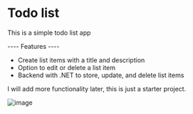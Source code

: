 # Todo list

This is a simple todo list app

---- Features ----
- Create list items with a title and description
- Option to edit or delete a list item
- Backend with .NET to store, update, and delete list items

I will add more functionality later, this is just a starter project.

![image](https://user-images.githubusercontent.com/59900510/233901618-5be5e96a-a9f4-4462-b86f-f95985c4c00c.png)
